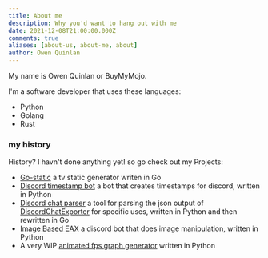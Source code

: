 ```yaml
---
title: About me
description: Why you'd want to hang out with me
date: 2021-12-08T21:00:00.000Z
comments: true
aliases: [about-us, about-me, about]
author: Owen Quinlan
---
```


My name is Owen Quinlan or BuyMyMojo.

I'm a software developer that uses these languages:

-   Python
-   Golang
-   Rust

### my history

History? I havn't done anything yet! so go check out my Projects:

-   [Go-static](https://gitlab.com/BuyMyMojo/go-static) a tv static generator writen in Go
-   [Discord timestamp bot](https://gitlab.com/BuyMyMojo/discord-timestamp-bot) a bot that creates timestamps for discord, written in Python
-   [Discord chat parser](https://gitlab.com/BuyMyMojo/discord-chat-parser) a tool for parsing the json output of [DiscordChatExporter](https://github.com/Tyrrrz/DiscordChatExporter) for specific uses, written in Python and then rewritten in Go
-   [Image Based EAX](https://gitlab.com/BuyMyMojo/Image-Based-EAX) a discord bot that does image manipulation, written in Python
-   A very WIP [animated fps graph generator](https://gitlab.com/BuyMyMojo/Video-FPS-overlay) written in Python
